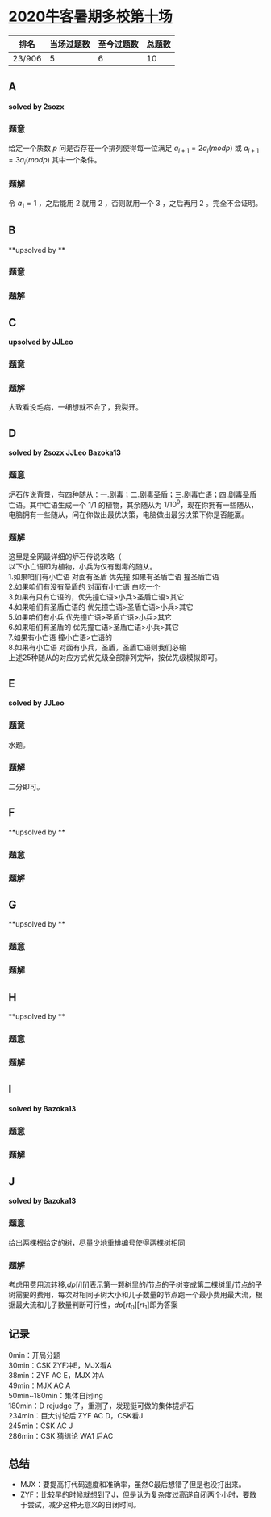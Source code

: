 # [2020牛客暑期多校第十场](https://ac.nowcoder.com/acm/contest/5675)

| 排名   | 当场过题数 | 至今过题数 | 总题数 |
| ------ | ---------- | ---------- | ------ |
| 23/906 | 5          | 6          | 10     |

## **A**

**solved by 2sozx**

### 题意

给定一个质数 $p$ 问是否存在一个排列使得每一位满足 $a_{i+1}=2a_i(mod p)$ 或 $a_{i+1}=3a_i(mod p)$ 其中一个条件。

### 题解

令 $a_1=1$ ，之后能用 $2$ 就用 $2$ ，否则就用一个 $3$ ，之后再用 $2$ 。完全不会证明。

## **B**

**upsolved by **

### 题意



### 题解



## **C**

**upsolved by JJLeo**

### 题意



### 题解

大致看没毛病，一细想就不会了，我裂开。

## **D**

**solved by 2sozx JJLeo Bazoka13**

### 题意

炉石传说背景，有四种随从：一.剧毒；二.剧毒圣盾；三.剧毒亡语；四.剧毒圣盾亡语。其中亡语生成一个 $1/1$ 的植物，其余随从为 $1/10^9$，现在你拥有一些随从，电脑拥有一些随从，问在你做出最优决策，电脑做出最劣决策下你是否能赢。

### 题解

这里是全网最详细的炉石传说攻略（<br>
以下小亡语即为植物，小兵为仅有剧毒的随从。<br>
1.如果咱们有小亡语 对面有圣盾 优先撞 如果有圣盾亡语 撞圣盾亡语<br>
2.如果咱们有没有圣盾的 对面有小亡语 白吃一个<br>
3.如果有只有亡语的，优先撞亡语>小兵>圣盾亡语>其它<br>
4.如果咱们有圣盾亡语的 优先撞亡语>圣盾亡语>小兵>其它<br>
5.如果咱们有小兵 优先撞亡语>圣盾亡语>小兵>其它<br>
6.如果咱们有圣盾的 优先撞亡语>圣盾亡语>小兵>其它<br>
7.如果有小亡语 撞小亡语>亡语的<br>
8.如果有小亡语 对面有小兵，圣盾，圣盾亡语则我们必输<br>
上述25种随从的对应方式优先级全部排列完毕，按优先级模拟即可。

## **E**

**solved by JJLeo**

### 题意

水题。

### 题解

二分即可。

## **F**

**upsolved by **

### 题意



### 题解



## **G**

**upsolved by **

### 题意



### 题解



## **H**

**upsolved by **

### 题意



### 题解



## **I**

**solved by Bazoka13**

### 题意



### 题解



## **J**

**solved by Bazoka13**

### 题意

给出两棵根给定的树，尽量少地重排编号使得两棵树相同

### 题解

考虑用费用流转移,$dp[i][j]$表示第一颗树里的$i$节点的子树变成第二棵树里$j$节点的子树需要的费用，每次对相同子树大小和儿子数量的节点跑一个最小费用最大流，根据最大流和儿子数量判断可行性，$dp[rt_0][rt_1]$即为答案

## **记录**

0min：开局分题<br>
30min：CSK ZYF冲E，MJX看A<br>
38min：ZYF AC E，MJX 冲A<br>
49min：MJX AC A<br>
50min~180min：集体自闭ing<br>
180min：D rejudge 了，重测了，发现挺可做的集体搓炉石<br>
234min：巨大讨论后 ZYF AC D，CSK看J<br>
245min：CSK AC J<br>
286min：CSK 猜结论 WA1 后AC

## **总结**

  * MJX：要提高打代码速度和准确率，虽然C最后想错了但是也没打出来。
  * ZYF：比较早的时候就想到了J，但是认为复杂度过高遂自闭两个小时，要敢于尝试，减少这种无意义的自闭时间。